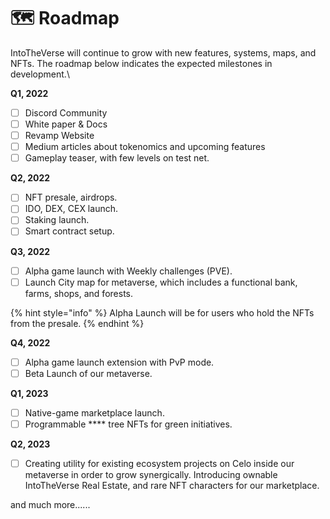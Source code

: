 # 🗺 Roadmap

IntoTheVerse will continue to grow with new features, systems, maps, and NFTs. The roadmap below indicates the expected milestones in development.\\

**Q1, 2022**

* [ ] Discord Community
* [ ] White paper & Docs
* [ ] Revamp Website
* [ ] Medium articles about tokenomics and upcoming features
* [ ] Gameplay teaser, with few levels on test net.

**Q2, 2022**

* [ ] NFT presale, airdrops.
* [ ] IDO, DEX, CEX launch.
* [ ] Staking launch.
* [ ] Smart contract setup.

**Q3, 2022**

* [ ] Alpha game launch with Weekly challenges (PVE).
* [ ] Launch City map for metaverse, which includes a functional bank, farms, shops, and forests.

{% hint style="info" %}
Alpha Launch will be for users who hold the NFTs from the presale.
{% endhint %}

**Q4, 2022**

* [ ] Alpha game launch extension with PvP mode.
* [ ] Beta Launch of our metaverse.

**Q1, 2023**

* [ ] Native-game marketplace launch.
* [ ] Programmable **** tree NFTs for green initiatives.

**Q2, 2023**

* [ ] Creating utility for existing ecosystem projects on Celo inside our metaverse in order to grow synergically. Introducing ownable IntoTheVerse Real Estate, and rare NFT characters for our marketplace.

and much more......
